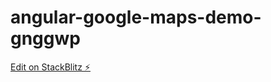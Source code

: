 # angular-google-maps-demo-gnggwp

[Edit on StackBlitz ⚡️](https://stackblitz.com/edit/angular-google-maps-demo-gnggwp)
